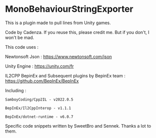 # MonoBehaviourStringExporter
This is a plugin made to pull lines from Unity games.

Code by Cadenza. If you reuse this, please credit me. But if you don't, I won't be mad.

This code uses : 

Newtonsoft Json : https://www.newtonsoft.com/json

Unity Engine : https://unity.com/fr

IL2CPP BepinEx and Subsequent plugins by BepinEx team : https://github.com/BepInEx/BepInEx

Including : 

    SamboyCoding/Cpp2IL - v2022.0.5
    
    BepInEx/Il2CppInterop - v1.1.1
    
    BepInEx/dotnet-runtime - v6.0.7
    

Specific code snippets written by SweetBro and Sennek. Thanks a lot to them.
